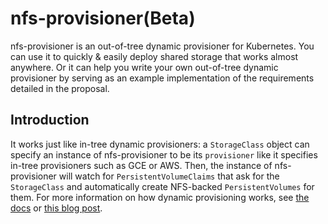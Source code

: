 # nfs-provisioner(Beta)

nfs-provisioner is an out-of-tree dynamic provisioner for Kubernetes. You can use it to quickly & easily deploy shared storage that works almost anywhere. 
Or it can help you write your own out-of-tree dynamic provisioner by serving as an example implementation of the requirements detailed in the proposal. 

## Introduction

It works just like in-tree dynamic provisioners: a `StorageClass` object can specify an instance of nfs-provisioner to be its `provisioner` like it specifies in-tree provisioners such as GCE or AWS. Then, the instance of nfs-provisioner will watch for `PersistentVolumeClaims` that ask for the `StorageClass` and automatically create NFS-backed `PersistentVolumes` for them. For more information on how dynamic provisioning works, see [the docs](http://kubernetes.io/docs/user-guide/persistent-volumes/) or [this blog post](http://blog.kubernetes.io/2016/10/dynamic-provisioning-and-storage-in-kubernetes.html).

